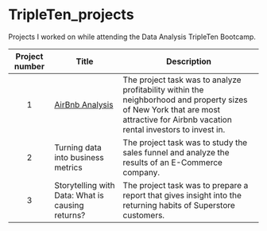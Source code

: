# TripleTen_projects
Projects I worked on while attending the Data Analysis TripleTen Bootcamp.


| Project number | Title | Description |
| :-----------: | ----------- |----------- |
| 1 | [AirBnb Analysis](https://github.com/Turner-Walz/Data_projects_TripleTen/blob/main/Project_%20AirBnb_Investment_Analysis.xlsx)| The project task was to analyze profitability within the neighborhood and property sizes of New York that are most attractive for Airbnb vacation rental investors to invest in. |
| 2 | Turning data into business metrics | The project task was to study the sales funnel and analyze the results of an E-Commerce company. |
| 3 | Storytelling with Data: What is causing returns? | The project task was to prepare a report that gives insight into the returning habits of Superstore customers. |


